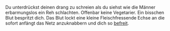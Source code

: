 Du unterdrückst deinen drang zu schreien als du siehst wie die Männer erbarmungslos ein Reh schlachten.
Offenbar keine Vegetarier.
Ein bisschen Blut bespritzt dich.
Das Blut lockt eine kleine Fleischfressende Echse an die sofort anfängt das Netz anzuknabbern und dich so [befreit](befreit.md).
